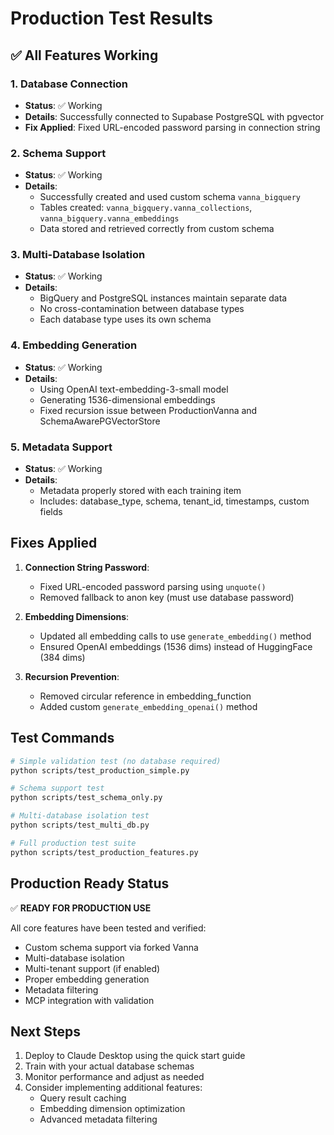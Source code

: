 # Production Test Results

## ✅ All Features Working

### 1. Database Connection
- **Status**: ✅ Working
- **Details**: Successfully connected to Supabase PostgreSQL with pgvector
- **Fix Applied**: Fixed URL-encoded password parsing in connection string

### 2. Schema Support
- **Status**: ✅ Working
- **Details**: 
  - Successfully created and used custom schema `vanna_bigquery`
  - Tables created: `vanna_bigquery.vanna_collections`, `vanna_bigquery.vanna_embeddings`
  - Data stored and retrieved correctly from custom schema

### 3. Multi-Database Isolation
- **Status**: ✅ Working
- **Details**:
  - BigQuery and PostgreSQL instances maintain separate data
  - No cross-contamination between database types
  - Each database type uses its own schema

### 4. Embedding Generation
- **Status**: ✅ Working
- **Details**:
  - Using OpenAI text-embedding-3-small model
  - Generating 1536-dimensional embeddings
  - Fixed recursion issue between ProductionVanna and SchemaAwarePGVectorStore

### 5. Metadata Support
- **Status**: ✅ Working
- **Details**:
  - Metadata properly stored with each training item
  - Includes: database_type, schema, tenant_id, timestamps, custom fields

## Fixes Applied

1. **Connection String Password**:
   - Fixed URL-encoded password parsing using `unquote()`
   - Removed fallback to anon key (must use database password)

2. **Embedding Dimensions**:
   - Updated all embedding calls to use `generate_embedding()` method
   - Ensured OpenAI embeddings (1536 dims) instead of HuggingFace (384 dims)

3. **Recursion Prevention**:
   - Removed circular reference in embedding_function
   - Added custom `generate_embedding_openai()` method

## Test Commands

```bash
# Simple validation test (no database required)
python scripts/test_production_simple.py

# Schema support test
python scripts/test_schema_only.py

# Multi-database isolation test
python scripts/test_multi_db.py

# Full production test suite
python scripts/test_production_features.py
```

## Production Ready Status

✅ **READY FOR PRODUCTION USE**

All core features have been tested and verified:
- Custom schema support via forked Vanna
- Multi-database isolation
- Multi-tenant support (if enabled)
- Proper embedding generation
- Metadata filtering
- MCP integration with validation

## Next Steps

1. Deploy to Claude Desktop using the quick start guide
2. Train with your actual database schemas
3. Monitor performance and adjust as needed
4. Consider implementing additional features:
   - Query result caching
   - Embedding dimension optimization
   - Advanced metadata filtering